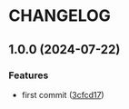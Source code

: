 # CHANGELOG

## 1.0.0 (2024-07-22)

### Features

* first commit ([3cfcd17](https://github.com/vclmbv/utls/commit/3cfcd176bef82c20b080d4ccde24996960d394b2))
